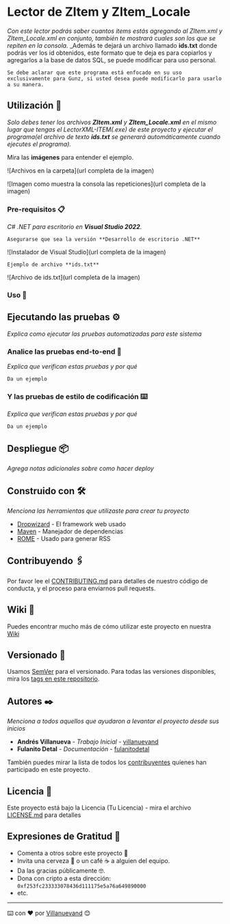 # Lector de ZItem y ZItem_Locale

_Con este lector podrás saber cuantos items estás agregando al ZItem.xml y ZItem_Locale.xml en conjunto, también te mostrará cuales son los <ITEM id="numero"> que se repiten en la consola._
_Además te dejará un archivo llamado **ids.txt** donde podrás ver los id obtenidos, este formato que te deja es para copiarlos y agregarlos a la base de datos SQL, se puede modificar para uso personal.

```
Se debe aclarar que este programa está enfocado en su uso exclusivamente para Gunz, si usted desea puede modificarlo para usarlo a su manera.
```

## Utilización 🚀

_Solo debes tener los archivos **ZItem.xml** y **ZItem_Locale.xml** en el mismo lugar que tengas el LectorXML-ITEM(.exe) de este proyecto y ejecutar el programa(el archivo de texto **ids.txt** se generará automáticamente cuando ejecutes el programa)._

Mira las **imágenes** para entender el ejemplo.


![Archivos en la carpeta](url completa de la imagen)


![Imagen como muestra la consola las repeticiones](url completa de la imagen)
### Pre-requisitos 📋

_C# .NET para escritorio en **Visual Studio 2022**._

```
Asegurarse que sea la versión **Desarrollo de escritorio .NET**
```

![Instalador de Visual Studio](url completa de la imagen)


```
Ejemplo de archivo **ids.txt**
```

![Archivo de ids.txt](url completa de la imagen)

### Uso 🔧













## Ejecutando las pruebas ⚙️

_Explica como ejecutar las pruebas automatizadas para este sistema_

### Analice las pruebas end-to-end 🔩

_Explica que verifican estas pruebas y por qué_

```
Da un ejemplo
```

### Y las pruebas de estilo de codificación ⌨️

_Explica que verifican estas pruebas y por qué_

```
Da un ejemplo
```

## Despliegue 📦

_Agrega notas adicionales sobre como hacer deploy_

## Construido con 🛠️

_Menciona las herramientas que utilizaste para crear tu proyecto_

* [Dropwizard](http://www.dropwizard.io/1.0.2/docs/) - El framework web usado
* [Maven](https://maven.apache.org/) - Manejador de dependencias
* [ROME](https://rometools.github.io/rome/) - Usado para generar RSS

## Contribuyendo 🖇️

Por favor lee el [CONTRIBUTING.md](https://gist.github.com/villanuevand/xxxxxx) para detalles de nuestro código de conducta, y el proceso para enviarnos pull requests.

## Wiki 📖

Puedes encontrar mucho más de cómo utilizar este proyecto en nuestra [Wiki](https://github.com/tu/proyecto/wiki)

## Versionado 📌

Usamos [SemVer](http://semver.org/) para el versionado. Para todas las versiones disponibles, mira los [tags en este repositorio](https://github.com/tu/proyecto/tags).

## Autores ✒️

_Menciona a todos aquellos que ayudaron a levantar el proyecto desde sus inicios_

* **Andrés Villanueva** - *Trabajo Inicial* - [villanuevand](https://github.com/villanuevand)
* **Fulanito Detal** - *Documentación* - [fulanitodetal](#fulanito-de-tal)

También puedes mirar la lista de todos los [contribuyentes](https://github.com/your/project/contributors) quíenes han participado en este proyecto. 

## Licencia 📄

Este proyecto está bajo la Licencia (Tu Licencia) - mira el archivo [LICENSE.md](LICENSE.md) para detalles

## Expresiones de Gratitud 🎁

* Comenta a otros sobre este proyecto 📢
* Invita una cerveza 🍺 o un café ☕ a alguien del equipo. 
* Da las gracias públicamente 🤓.
* Dona con cripto a esta dirección: `0xf253fc233333078436d111175e5a76a649890000`
* etc.



---
⌨️ con ❤️ por [Villanuevand](https://github.com/Villanuevand) 😊